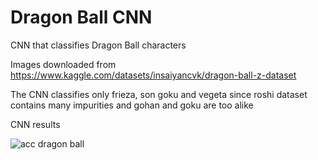 # Dragon Ball  CNN
CNN that classifies Dragon Ball characters 

Images downloaded from https://www.kaggle.com/datasets/insaiyancvk/dragon-ball-z-dataset

The CNN classifies only frieza, son goku and vegeta since roshi dataset contains many impurities and gohan and goku are too alike

CNN results

![acc dragon ball](https://user-images.githubusercontent.com/61866652/175568934-d7746957-cf06-4ff6-8d00-6efbb42307fc.png)
